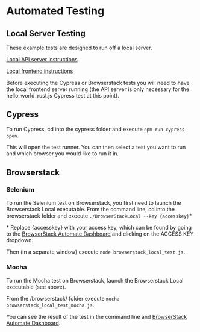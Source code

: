 # Automated Testing

## Local Server Testing

These example tests are designed to run off a local server.

[Local API server instructions](../hello-world/README.md)

[Local frontend instructions](../frontend)

Before executing the Cypress or Browserstack tests you will need to have the local frontend server running (the API server is only necessary for the hello_world_rust.js Cypress test at this point).

## Cypress

To run Cypress, cd into the cypress folder and execute `npm run cypress open`.

This will open the test runner. You can then select a test you want to run and which browser you would like to run it in.

## Browserstack

### Selenium

To run the Selenium test on Browserstack, you first need to launch the Browserstack Local executable.
From the command line, cd into the browserstack folder and execute `./BrowserStackLocal --key {accesskey}`\*

\* Replace {accesskey} with your access key, which can be found by going to the [BrowserStack Automate Dashboard](https://automate.browserstack.com/dashboard/v2/) and clicking on the ACCESS KEY dropdown.

Then (in a separate window) execute `node browserstack_local_test.js`.

### Mocha

To run the Mocha test on Browserstack, launch the Browserstack Local executable (see above).

From the /browserstack/ folder execute `mocha browserstack_local_test_mocha.js`.

You can see the result of the test in the command line and [BrowserStack Automate Dashboard](https://automate.browserstack.com/dashboard/v2/).
